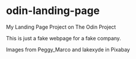 # odin-landing-page
My Landing Page Project on The Odin Project

This is just a fake webpage for a fake company.

Images from Peggy_Marco and lakexyde in Pixabay
